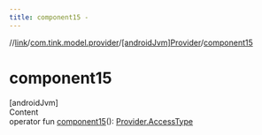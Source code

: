 ```yaml
---
title: component15 -
---
```

//[link](../../index.md)/[com.tink.model.provider](../index.md)/[[androidJvm]Provider](index.md)/[component15](component15.md)



# component15  
[androidJvm]  
Content  
operator fun [component15](component15.md)(): [Provider.AccessType](-access-type/index.md)  



